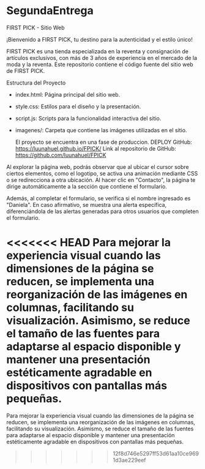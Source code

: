 # SegundaEntrega

 FIRST PICK - Sitio Web

¡Bienvenido a FIRST PICK, tu destino para la autenticidad y el estilo único!


FIRST PICK es una tienda especializada en la reventa y consignación de artículos exclusivos, con más de 3 años de experiencia en el mercado de la moda y la reventa.
Este repositorio contiene el código fuente del sitio web de FIRST PICK.

Estructura del Proyecto

- index.html: Página principal del sitio web.
- style.css: Estilos para el diseño y la presentación.
- script.js: Scripts para la funcionalidad interactiva del sitio.
- imagenes/: Carpeta que contiene las imágenes utilizadas en el sitio.

  El proyecto se encuentra en una fase de produccion.
  DEPLOY GitHub: https://luunahuel.github.io/FPICK/
  Link al repositorio de GitHub: https://github.com/luunahuel/FPICK

Al explorar la página web, podrás observar que al ubicar el cursor sobre ciertos elementos, como el logotipo, se activa una animación mediante CSS o se redirecciona a otra ubicación. Al hacer clic en "Contacto", la página te dirige automáticamente a la sección que contiene el formulario.

Además, al completar el formulario, se verifica si el nombre ingresado es "Daniela". En caso afirmativo, se muestra una alerta específica, diferenciándola de las alertas generadas para otros usuarios que completen el formulario.

<<<<<<< HEAD
Para mejorar la experiencia visual cuando las dimensiones de la página se reducen, se implementa una reorganización de las imágenes en columnas, facilitando su visualización. Asimismo, se reduce el tamaño de las fuentes para adaptarse al espacio disponible y mantener una presentación estéticamente agradable en dispositivos con pantallas más pequeñas.
=======
Para mejorar la experiencia visual cuando las dimensiones de la página se reducen, se implementa una reorganización de las imágenes en columnas, facilitando su visualización. Asimismo, se reduce el tamaño de las fuentes para adaptarse al espacio disponible y mantener una presentación estéticamente agradable en dispositivos con pantallas más pequeñas.
  
  
>>>>>>> 12f8d746e5297ff53d61aa10ce9691d3ae229eef
